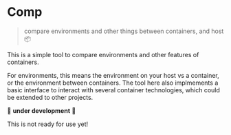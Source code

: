 # Comp

> compare environments and other things between containers, and host 📦️

This is a simple tool to compare environments and other features of containers. 

For environments, this means the environment on your host vs a container, or the environment between containers. The tool here also implmements
a basic interface to interact with several container technologies, which could
be extended to other projects.

🚧️ **under development** 🚧️

This is not ready for use yet!
